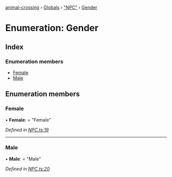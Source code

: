 [animal-crossing](../README.md) › [Globals](../globals.md) › ["NPC"](../modules/_npc_.md) › [Gender](_npc_.gender.md)

# Enumeration: Gender

## Index

### Enumeration members

* [Female](_npc_.gender.md#female)
* [Male](_npc_.gender.md#male)

## Enumeration members

###  Female

• **Female**: = "Female"

*Defined in [NPC.ts:19](https://github.com/Norviah/animal-crossing/blob/e9cea70/module/types/NPC.ts#L19)*

___

###  Male

• **Male**: = "Male"

*Defined in [NPC.ts:20](https://github.com/Norviah/animal-crossing/blob/e9cea70/module/types/NPC.ts#L20)*

